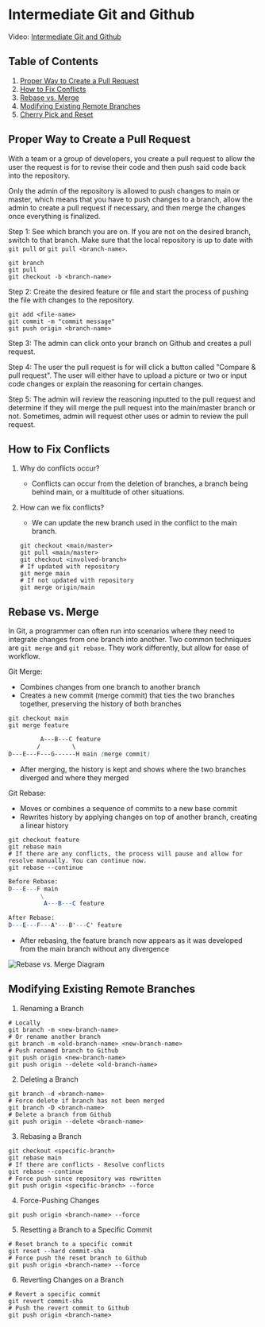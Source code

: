 # Intermediate Git and Github

Video: [Intermediate Git and Github](https://youtu.be/7h6_aZZ_iNg) 

## Table of Contents

1. [Proper Way to Create a Pull Request](#Proper-Way-to-Create-a-Pull-Request)
2. [How to Fix Conflicts](#How-to-Fix-Conflicts)
3. [Rebase vs. Merge](#Rebase-vs.-Merge)
4. [Modifying Existing Remote Branches](#Modifying-Existing-Remote-Branches)
5. [Cherry Pick and Reset](#Cherry-Pick-and-Reset)

## Proper Way to Create a Pull Request

With a team or a group of developers, you create a pull request to allow the user the request is for to revise their code and then push said code back into the repository. 

Only the admin of the repository is allowed to push changes to main or master, which means that you have to push changes to a branch, allow the admin to create a pull request if necessary, and then merge the changes once everything is finalized. 

Step 1: See which branch you are on. If you are not on the desired branch, switch to that branch. Make sure that the local repository is up to date with ```git pull``` or ```git pull <branch-name>```. 
```shell
git branch
git pull
git checkout -b <branch-name>
```

Step 2: Create the desired feature or file and start the process of pushing the file with changes to the repository. 
```
git add <file-name>
git commit -m "commit message"
git push origin <branch-name>
```

Step 3: The admin can click onto your branch on Github and creates a pull request. 

Step 4: The user the pull request is for will click a button called "Compare & pull request". The user will either have to upload a picture or two or input code changes or explain the reasoning for certain changes. 

Step 5: The admin will review the reasoning inputted to the pull request and determine if they will merge the pull request into the main/master branch or not. Sometimes, admin will request other uses or admin to review the pull request. 

## How to Fix Conflicts

1. Why do conflicts occur?

    - Conflicts can occur from the deletion of branches, a branch being behind main, or a multitude of other situations. 

2. How can we fix conflicts?

    - We can update the new branch used in the conflict to the main branch. 
    ```shell
    git checkout <main/master>
    git pull <main/master>
    git checkout <involved-branch>
    # If updated with repository
    git merge main
    # If not updated with repository
    git merge origin/main
    ```

## Rebase vs. Merge

In Git, a programmer can often run into scenarios where they need to integrate changes from one branch into another. Two common techniques are ```git merge``` and ```git rebase```. They work differently, but allow for ease of workflow. 

Git Merge:

- Combines changes from one branch to another branch
- Creates a new commit (merge commit) that ties the two branches together, preserving the history of both branches

```shell
git checkout main
git merge feature
```

```css
         A---B---C feature
        /         \
D---E---F---G------H main (merge commit)
```

- After merging, the history is kept and shows where the two branches diverged and where they merged

Git Rebase:

- Moves or combines a sequence of commits to a new base commit
- Rewrites history by applying changes on top of another branch, creating a linear history

```shell
git checkout feature
git rebase main
# If there are any conflicts, the process will pause and allow for resolve manually. You can continue now. 
git rebase --continue
```

```mathematica
Before Rebase:
D---E---F main
         \
          A---B---C feature

After Rebase:
D---E---F---A'---B'---C' feature
```

- After rebasing, the feature branch now appears as it was developed from the main branch without any divergence

![Rebase vs. Merge Diagram](https://miro.medium.com/v2/resize:fit:1400/1*mQOZjM3wwL1UV-ydQYAJTg.png)

## Modifying Existing Remote Branches

1. Renaming a Branch
```shell
# Locally
git branch -m <new-branch-name>
# Or rename another branch
git branch -m <old-branch-name> <new-branch-name>
# Push renamed branch to Github
git push origin <new-branch-name>
git push origin --delete <old-branch-name>
``` 

2. Deleting a Branch
```shell
git branch -d <branch-name>
# Force delete if branch has not been merged
git branch -D <branch-name>
# Delete a branch from Github
git push origin --delete <branch-name>
```

3. Rebasing a Branch
```shell
git checkout <specific-branch>
git rebase main
# If there are conflicts - Resolve conflicts
git rebase --continue
# Force push since repository was rewritten
git push origin <specific-branch> --force
```

4. Force-Pushing Changes
```shell
git push origin <branch-name> --force
```

5. Resetting a Branch to a Specific Commit
```shell
# Reset branch to a specific commit
git reset --hard commit-sha
# Force push the reset branch to Github
git push origin <branch-name> --force
```

6. Reverting Changes on a Branch
```shell
# Revert a specific commit
git revert commit-sha
# Push the revert commit to Github
git push origin <branch-name>
```
